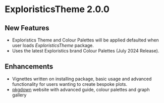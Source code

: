 # ExploristicsTheme 2.0.0

## New Features

* Exploristics Theme and Colour Palettes will be applied defaulted when user
loads *ExploristicsTheme* package.
* Uses the latest Exploristics brand Colour Palettes (July 2024 Release).

## Enhancements

* Vignettes written on installing package, basic usage and advanced functionality
for users wanting to create bespoke plots.
* [pkgdown](https://pkgdown.r-lib.org/) website with advanced guide, 
colour palettes and graph gallery

